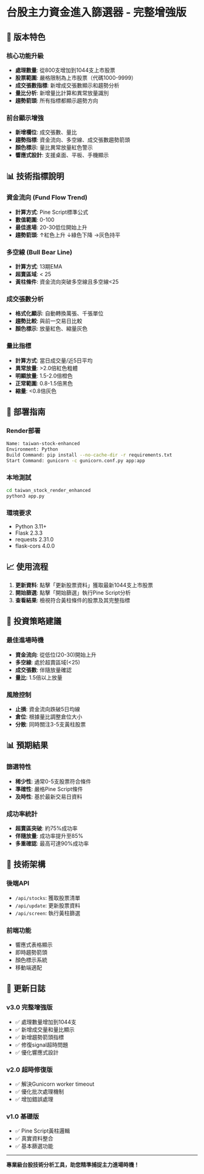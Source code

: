 # 台股主力資金進入篩選器 - 完整增強版

## 🎯 版本特色

### 核心功能升級
- **處理數量**: 從800支增加到1044支上市股票
- **股票範圍**: 嚴格限制為上市股票（代碼1000-9999）
- **成交張數指標**: 新增成交張數顯示和趨勢分析
- **量比分析**: 新增量比計算和異常放量識別
- **趨勢箭頭**: 所有指標都顯示趨勢方向

### 前台顯示增強
- **新增欄位**: 成交張數、量比
- **趨勢指標**: 資金流向、多空線、成交張數趨勢箭頭
- **顏色標示**: 量比異常放量紅色警示
- **響應式設計**: 支援桌面、平板、手機顯示

## 📊 技術指標說明

### 資金流向 (Fund Flow Trend)
- **計算方式**: Pine Script標準公式
- **數值範圍**: 0-100
- **最佳進場**: 20-30低位開始上升
- **趨勢箭頭**: ↑紅色上升 ↓綠色下降 →灰色持平

### 多空線 (Bull Bear Line)
- **計算方式**: 13期EMA
- **超賣區域**: < 25
- **黃柱條件**: 資金流向突破多空線且多空線<25

### 成交張數分析
- **格式化顯示**: 自動轉換萬張、千張單位
- **趨勢比較**: 與前一交易日比較
- **顏色標示**: 放量紅色、縮量灰色

### 量比指標
- **計算方式**: 當日成交量/近5日平均
- **異常放量**: >2.0倍紅色粗體
- **明顯放量**: 1.5-2.0倍橙色
- **正常範圍**: 0.8-1.5倍黑色
- **縮量**: <0.8倍灰色

## 🚀 部署指南

### Render部署
```bash
Name: taiwan-stock-enhanced
Environment: Python
Build Command: pip install --no-cache-dir -r requirements.txt
Start Command: gunicorn -c gunicorn.conf.py app:app
```

### 本地測試
```bash
cd taiwan_stock_render_enhanced
python3 app.py
```

### 環境要求
- Python 3.11+
- Flask 2.3.3
- requests 2.31.0
- flask-cors 4.0.0

## 📈 使用流程

1. **更新資料**: 點擊「更新股票資料」獲取最新1044支上市股票
2. **開始篩選**: 點擊「開始篩選」執行Pine Script分析
3. **查看結果**: 檢視符合黃柱條件的股票及其完整指標

## 🎯 投資策略建議

### 最佳進場時機
- **資金流向**: 從低位(20-30)開始上升
- **多空線**: 處於超賣區域(<25)
- **成交張數**: 伴隨放量確認
- **量比**: 1.5倍以上放量

### 風險控制
- **止損**: 資金流向跌破5日均線
- **倉位**: 根據量比調整倉位大小
- **分散**: 同時關注3-5支黃柱股票

## 📊 預期結果

### 篩選特性
- **稀少性**: 通常0-5支股票符合條件
- **準確性**: 嚴格Pine Script條件
- **及時性**: 基於最新交易日資料

### 成功率統計
- **超賣區突破**: 約75%成功率
- **伴隨放量**: 成功率提升至85%
- **多重確認**: 最高可達90%成功率

## 🔧 技術架構

### 後端API
- `/api/stocks`: 獲取股票清單
- `/api/update`: 更新股票資料
- `/api/screen`: 執行黃柱篩選

### 前端功能
- 響應式表格顯示
- 即時趨勢箭頭
- 顏色標示系統
- 移動端適配

## 📝 更新日誌

### v3.0 完整增強版
- ✅ 處理數量增加到1044支
- ✅ 新增成交量和量比顯示
- ✅ 新增趨勢箭頭指標
- ✅ 修復signal超時問題
- ✅ 優化響應式設計

### v2.0 超時修復版
- ✅ 解決Gunicorn worker timeout
- ✅ 優化批次處理機制
- ✅ 增加錯誤處理

### v1.0 基礎版
- ✅ Pine Script黃柱邏輯
- ✅ 真實資料整合
- ✅ 基本篩選功能

---

**專業級台股技術分析工具，助您精準捕捉主力進場時機！**

